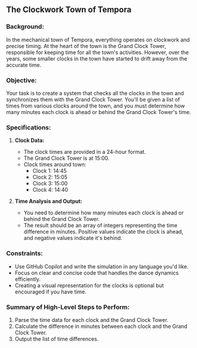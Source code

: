 ## The Clockwork Town of Tempora

### Background:

In the mechanical town of Tempora, everything operates on clockwork and precise timing. At the heart of the town is the Grand Clock Tower, responsible for keeping time for all the town's activities. However, over the years, some smaller clocks in the town have started to drift away from the accurate time.

### Objective:

Your task is to create a system that checks all the clocks in the town and synchronizes them with the Grand Clock Tower. You'll be given a list of times from various clocks around the town, and you must determine how many minutes each clock is ahead or behind the Grand Clock Tower's time.

### Specifications:

1. **Clock Data:**
    - The clock times are provided in a 24-hour format.
    - The Grand Clock Tower is at 15:00.
    - Clock times around town:
        - Clock 1: 14:45
        - Clock 2: 15:05
        - Clock 3: 15:00
        - Clock 4: 14:40

2. **Time Analysis and Output:**
    - You need to determine how many minutes each clock is ahead or behind the Grand Clock Tower.
    - The result should be an array of integers representing the time difference in minutes. Positive values indicate the clock is ahead, and negative values indicate it's behind.

### Constraints:

- Use GitHub Copilot and write the simulation in any language you'd like.
- Focus on clear and concise code that handles the dance dynamics efficiently.
- Creating a visual representation for the clocks is optional but encouraged if you have time.

### Summary of High-Level Steps to Perform:

1. Parse the time data for each clock and the Grand Clock Tower.
2. Calculate the difference in minutes between each clock and the Grand Clock Tower.
3. Output the list of time differences.
